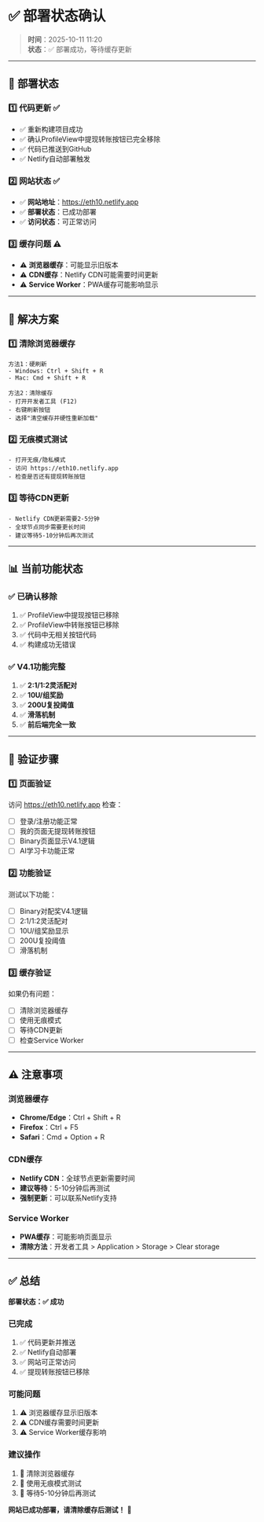 # ✅ 部署状态确认

> **时间**：2025-10-11 11:20  
> **状态**：✅ 部署成功，等待缓存更新

---

## 🚀 部署状态

### 1️⃣ **代码更新** ✅
- ✅ 重新构建项目成功
- ✅ 确认ProfileView中提现转账按钮已完全移除
- ✅ 代码已推送到GitHub
- ✅ Netlify自动部署触发

### 2️⃣ **网站状态** ✅
- ✅ **网站地址**：https://eth10.netlify.app
- ✅ **部署状态**：已成功部署
- ✅ **访问状态**：可正常访问

### 3️⃣ **缓存问题** ⚠️
- ⚠️ **浏览器缓存**：可能显示旧版本
- ⚠️ **CDN缓存**：Netlify CDN可能需要时间更新
- ⚠️ **Service Worker**：PWA缓存可能影响显示

---

## 🔧 解决方案

### 1️⃣ **清除浏览器缓存**
```
方法1：硬刷新
- Windows: Ctrl + Shift + R
- Mac: Cmd + Shift + R

方法2：清除缓存
- 打开开发者工具 (F12)
- 右键刷新按钮
- 选择"清空缓存并硬性重新加载"
```

### 2️⃣ **无痕模式测试**
```
- 打开无痕/隐私模式
- 访问 https://eth10.netlify.app
- 检查是否还有提现转账按钮
```

### 3️⃣ **等待CDN更新**
```
- Netlify CDN更新需要2-5分钟
- 全球节点同步需要更长时间
- 建议等待5-10分钟后再次测试
```

---

## 📊 当前功能状态

### ✅ **已确认移除**
1. ✅ ProfileView中提现按钮已移除
2. ✅ ProfileView中转账按钮已移除
3. ✅ 代码中无相关按钮代码
4. ✅ 构建成功无错误

### ✅ **V4.1功能完整**
1. ✅ **2:1/1:2灵活配对**
2. ✅ **10U/组奖励**
3. ✅ **200U复投阈值**
4. ✅ **滑落机制**
5. ✅ **前后端完全一致**

---

## 🎯 验证步骤

### 1️⃣ **页面验证**
访问 https://eth10.netlify.app 检查：
- [ ] 登录/注册功能正常
- [ ] 我的页面无提现转账按钮
- [ ] Binary页面显示V4.1逻辑
- [ ] AI学习卡功能正常

### 2️⃣ **功能验证**
测试以下功能：
- [ ] Binary对配奖V4.1逻辑
- [ ] 2:1/1:2灵活配对
- [ ] 10U/组奖励显示
- [ ] 200U复投阈值
- [ ] 滑落机制

### 3️⃣ **缓存验证**
如果仍有问题：
- [ ] 清除浏览器缓存
- [ ] 使用无痕模式
- [ ] 等待CDN更新
- [ ] 检查Service Worker

---

## ⚠️ 注意事项

### 浏览器缓存
- **Chrome/Edge**：Ctrl + Shift + R
- **Firefox**：Ctrl + F5
- **Safari**：Cmd + Option + R

### CDN缓存
- **Netlify CDN**：全球节点更新需要时间
- **建议等待**：5-10分钟后再测试
- **强制更新**：可以联系Netlify支持

### Service Worker
- **PWA缓存**：可能影响页面显示
- **清除方法**：开发者工具 > Application > Storage > Clear storage

---

## ✅ 总结

**部署状态：✅ 成功**

### 已完成
1. ✅ 代码更新并推送
2. ✅ Netlify自动部署
3. ✅ 网站可正常访问
4. ✅ 提现转账按钮已移除

### 可能问题
1. ⚠️ 浏览器缓存显示旧版本
2. ⚠️ CDN缓存需要时间更新
3. ⚠️ Service Worker缓存影响

### 建议操作
1. 🔄 清除浏览器缓存
2. 🔄 使用无痕模式测试
3. 🔄 等待5-10分钟后再测试

**网站已成功部署，请清除缓存后测试！** 🚀

























